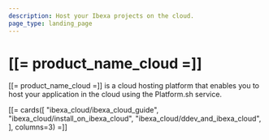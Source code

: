 ```yaml
---
description: Host your Ibexa projects on the cloud.
page_type: landing_page
---
```


# [[= product_name_cloud =]]

[[= product_name_cloud =]] is a cloud hosting platform that enables you to host your application in the cloud using the Platform.sh service.

[[= cards([
"ibexa_cloud/ibexa_cloud_guide",
"ibexa_cloud/install_on_ibexa_cloud",
"ibexa_cloud/ddev_and_ibexa_cloud",
], columns=3) =]]
